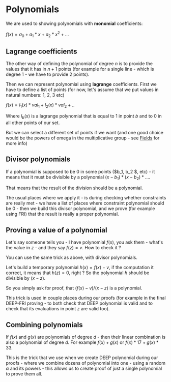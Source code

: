 # Polynomials

We are used to showing polynomials with **monomial** coefficients:

$f(x) = a_0 + a_1 * x + a_2 * x^2 + ...$


## Lagrange coefficients

The other way of defining the polynomial of degree $n$ is to provide the values that it has in $n+1$ points (for example for a single line - which is degree 1 - we have to provide 2 points).

Then we can represent polynomial using **lagrange** coefficients. First we have to define a list of points (for now, let's assume that we put values in natural numbers: 1, 2, 3 etc)

$f(x) = l_1(x) * val_1 + l_2(x) * val_2 + ..$

Where $l_b(x)$ is a lagrange polynomial that is equal to 1 in point $b$ and to 0 in all other points of our set.

But we can select a different set of points if we want (and one good choice would be the powers of omega in the multiplicative group - see [Fields](field.md) for more info)


## Divisor polynomials

If a polynomial is supposed to be 0 in some points ($b_1, b_2 $, etc) - it means that it must be divisible by a polynomial $(x-b_1) * (x-b_2) * ...$.

That means that the result of the division should be a polynomial.

The usual places where we apply it - is during checking whether constraints are really met - we have a list of places where constraint polynomial should be 0 - then we build this divisor polynomial, and we prove (for example using FRI) that the result is really a proper polynomial.


## Proving a value of a polynomial

Let's say someone tells you - I have polynomial $f(x)$, you ask them - what's the value in $z$ - and they say $f(z) = v$. How to check it ?

You can use the same trick as above, with divisor polynomials.

Let's build a temporary polynomial $h(x) = f(x) - v$, if the computation it correct, it means that $h(z) = 0$, right ? So the polynomial $h$ should be divisible by $(x-z)$.

So you simply ask for proof, that $(f(x) - v)/(x - z)$ is a polynomial.

This trick is used in couple places during our proofs (for example in the final DEEP-FRI proving - to both check that DEEP polynomial is valid and to check that its evaluations in point $z$ are valid too).


## Combining polynomials

If $f(x)$ and $g(x)$ are polynomials of degree $d$ - then their linear combination is also a polynomial of degree $d$. For example $f(x) + g(x)$ or $f(x)*17 + g(x)*33$. 

This is the trick that we use when we create DEEP polynomial during our proofs - where we combine dozens of polynomial into one - using a random $\alpha$  and its powers - this allows us to create proof of just a single polynomial to prove them all.
